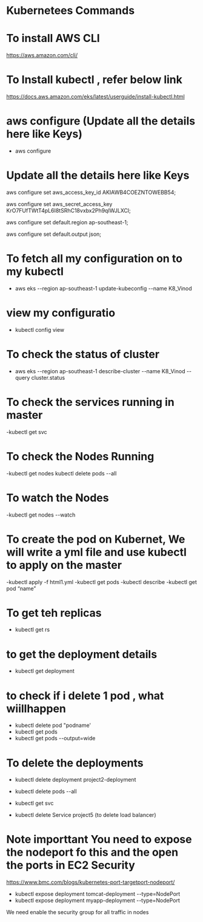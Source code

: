 # Kubernetees Commands

# To install AWS CLI 
https://aws.amazon.com/cli/

# To Install kubectl , refer below link 
https://docs.aws.amazon.com/eks/latest/userguide/install-kubectl.html

# aws configure (Update all the details here like Keys)
- aws configure

# Update all the details here like Keys
aws configure set aws_access_key_id AKIAWB4COEZNTOWEBB54;

aws configure set aws_secret_access_key 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; 

aws configure set default.region ap-southeast-1;

aws configure set default.output json;

# To fetch all my configuration on to my kubectl
- aws eks --region ap-southeast-1 update-kubeconfig --name K8_Vinod

#  view my configuratio
- kubectl config view

# To check the status of cluster 
- aws eks --region ap-southeast-1 describe-cluster --name K8_Vinod --query cluster.status

# To check the services running in master 
-kubectl get svc

# To check the Nodes Running 
-kubectl get nodes
kubectl delete pods --all

# To watch the Nodes 
-kubectl get nodes --watch

# To create the pod on Kubernet, We will write a  yml file and use kubectl to apply on the master
-kubectl apply -f html1.yml
-kubectl get pods
-kubectl describe
-kubectl get pod “name”


# To get teh replicas
- kubectl get rs

# to get  the deployment details
- kubectl get deployment

# to check if i delete 1 pod , what wiillhappen
- kubectl delete pod "podname'
- kubectl get pods
- kubectl get pods --output=wide

# To delete the deployments
- kubectl delete deployment project2-deployment

- kubectl delete pods --all

- kubectl get svc
- kubectl delete Service project5 (to delete load balancer)


# Note importtant You need to expose the nodeport fo this  and the open the ports in EC2 Security 
https://www.bmc.com/blogs/kubernetes-port-targetport-nodeport/


- kubectl expose deployment tomcat-deployment --type=NodePort
- kubectl expose deployment myapp-deployment --type=NodePort

We need enable the security group for all traffic in nodes
